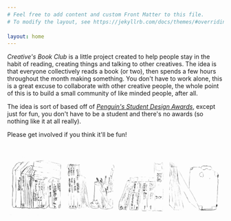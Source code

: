 ```yaml
---
# Feel free to add content and custom Front Matter to this file.
# To modify the layout, see https://jekyllrb.com/docs/themes/#overriding-theme-defaults

layout: home
---
```


*Creative's Book Club* is a little project created to help people stay in the habit of reading, creating things and talking to other creatives. The idea is that everyone collectively reads a book (or two), then spends a few hours throughout the month making something. You don't have to work alone, this is a great excuse to collaborate with other creative people, the whole point of this is to build a small community of like minded people, after all. 

The idea is sort of based off of [*Penguin's Student Design Awards*](https://www.penguin.co.uk/company/work-with-us/student-design-award/student-design-award.html), except just for fun, you don't have to be a student and there's no awards (so nothing like it at all really). 

Please get involved if you think it'll be fun! 

<img style="mix-blend-mode:multiply;" alt="Some decorative books and stuff" src="/assets/img/home-books.png">